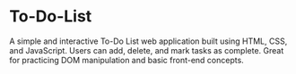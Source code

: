 # To-Do-List
A simple and interactive To-Do List web application built using HTML, CSS, and JavaScript. Users can add, delete, and mark tasks as complete. Great for practicing DOM manipulation and basic front-end concepts.

